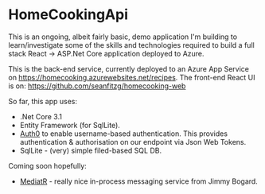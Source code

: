 # HomeCookingApi
This is an ongoing, albeit fairly basic, demo application I'm building to learn/investigate some of the skills and technologies required to build a full stack React -> ASP.Net Core application deployed to Azure.

This is the back-end service, currently deployed to an Azure App Service on https://homecooking.azurewebsites.net/recipes.  The front-end React UI is on: https://github.com/seanfitzg/homecooking-web

So far, this app uses:

- .Net Core 3.1
- Entity Framework (for SqlLite).
- [Auth0](https://auth0.com/) to enable username-based authentication.  This provides authentication & authorisation on our endpoint via Json Web Tokens.
- SqlLite - (very) simple filed-based SQL DB.

Coming soon hopefully:
- [MediatR](https://github.com/jbogard/MediatR) - really nice in-process messaging service from Jimmy Bogard.
